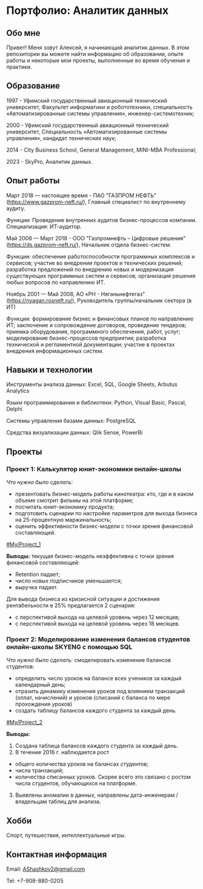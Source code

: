 # Портфолио: Аналитик данных

## Обо мне

Привет! Меня зовут Алексей, я начинающий аналитик данных. В этом репозитории вы можете найти информацию об образовании, опыте работы и некоторые мои проекты, выполненные во время обучения и практики.

## Образование

1997 - Уфимский государственный авиационный технический университет, Факультет информатики и робототехники, специальность «Автоматизированные системы управления», инженер-системотехник;

2000 - Уфимский государственный авиационный технический университет, Специальность «Автоматизированные системы управления», кандидат технических наук;


2014 - City Business School, General Management, MINI-MBA Professional;

2023 - SkyPro, Аналитик данных.

## Опыт работы

Март 2018 — настоящее время - ПАО "ГАЗПРОМ НЕФТЬ" (https://www.gazprom-neft.ru/), Главный специалист по внутреннему аудиту.

Функции: Проведение внутренних аудитов бизнес-процессов компании. Специализация: ИТ-аудитор.

Май 2008 — Март 2018 - ООО "Газпромнефть – Цифровые решения" (https://ds.gazprom-neft.ru/), Начальник отдела бизнес-систем.

Функции: обеспечение работоспособности программных комплексов и сервисов; участие во внедрении проектов и технических решений; разработка предложений по внедрению новых и модернизация существующих программных систем и сервисов; организация решения любых вопросов по направлению ИТ.

Ноябрь 2001 — Май 2008, АО «РН - Няганьнефтегаз" (https://nyagan.rosneft.ru/), Руководитель группы/начальник сектора (в ИТ)

Функции: формирование бизнес и финансовых планов по направлению ИТ; заключение и сопровождение договоров, проведение тендеров; приемка оборудования, программного обеспечения, работ, услуг; моделирование бизнес-процессов предприятия; разработка технической и регламентной документации; участие в проектах внедрения информационных систем.

## Навыки и технологии

Инструменты анализа данных: Excel, SQL, Google Sheets, Arbutus Analytics

Языки программирования и библиотеки: Python, Visual Basic, Pascal, Delphi

Системы управления базами данных: PostgreSQL

Средства визуализации данных:  Qlik Sense, PowerBi

## Проекты

### Проект 1: Калькулятор юнит-экономики онлайн-школы

*Что нужно было сделать:*
- презентовать бизнес-модель работы кинотеатра: кто, где и в каком объеме смотрит фильмы на этой платформе;
- посчитать юнит-экономику продукта;
- подготовить сценарии по настройке параметров для выхода бизнеса на 25-процентную маржинальность;
- оценить эффективности бизнес-модели с точки зрения финансовой составляющей.

[#My/Project_1](https://github.com/Aleksei-Shashkov/My/tree/main/Project_1)

**Выводы:** текущая бизнес-модель неэффективна с точки зрения финансовой составляющей:
- Retention падает;
- число новых подписчиков уменьшается;
- выручка падает.

Для вывода бизнеса из кризисной ситуации и достижения рентабельности в 25% предлагается 2 сценария:
- с перспективой выхода на целевой уровень через 12 месяцев;
- с перспективой выхода на целевой уровень через 18 месяцев.

### Проект 2: Моделирование изменения балансов студентов онлайн-школы SKYENG с помощью SQL

*Что нужно было сделать:* смоделировать изменение балансов студентов:
- определить число уроков на балансе всех учеников за каждый календарный день;
- отразить динамику изменения уроков под влиянием транзакций (оплат, начислений) и уроков (списаний с баланса по мере прохождения уроков)
- создать таблицу балансов каждого студента за каждый день.

[#My/Project_2](https://github.com/Aleksei-Shashkov/My/tree/main/Project_2)

**Выводы:** 
1. Создана таблица балансов каждого студента за каждый день.
2. В течение 2016 г. наблюдается рост 
- общего количества уроков на балансах студентов;
- числа транзакций;
- количества списанных уроков.
Скорее всего это связано с ростом числа студентов, обучающихся на платформе.
3. Выявлены аномалии в данных, направлены дата-инженерам / владельцам таблиц для анализа.

## Хобби

Спорт, путешествия, интеллектуальные игры.

## Контактная информация

Email: AShashkov2@gmail.com

Tel: +7-908-880-0205
